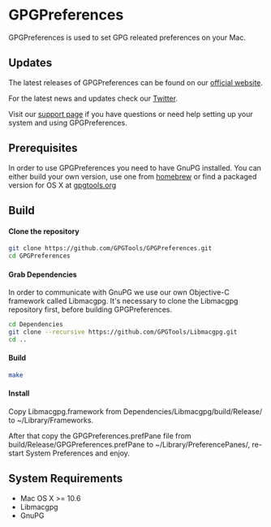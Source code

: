 GPGPreferences
==============

GPGPreferences is used to set GPG releated preferences on your Mac.

Updates
-------

The latest releases of GPGPreferences can be found on our [official website](https://gpgtools.org/gpgpreferences/).

For the latest news and updates check our [Twitter](https://twitter.com/gpgtools).

Visit our [support page](https://gpgtools.tenderapp.com) if you have questions or need help setting up your system and using GPGPreferences.

Prerequisites
-------------
In order to use GPGPreferences you need to have GnuPG installed. You can either build your own version, use one from [homebrew](http://brew.sh) or find a packaged version for OS X at [gpgtools.org](https://gpgtools.org)

Build
-----

#### Clone the repository
```bash
git clone https://github.com/GPGTools/GPGPreferences.git
cd GPGPreferences
```

#### Grab Dependencies
In order to communicate with GnuPG we use our own Objective-C framework called Libmacgpg. It's necessary to clone the Libmacgpg repository first, before building GPGPreferences.

```bash
cd Dependencies
git clone --recursive https://github.com/GPGTools/Libmacgpg.git
cd ..
```

#### Build
```bash
make
```

#### Install
Copy Libmacgpg.framework from Dependencies/Libmacgpg/build/Release/ to ~/Library/Frameworks.

After that copy the GPGPreferences.prefPane file from build/Release/GPGPreferences.prefPane to ~/Library/PreferencePanes/, re-start System Preferences and enjoy.

System Requirements
-------------------

* Mac OS X >= 10.6
* Libmacgpg
* GnuPG

